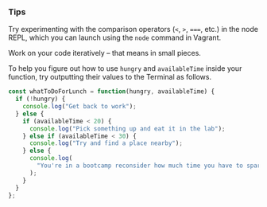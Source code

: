 ### Tips

Try experimenting with the comparison operators (`<`, `>`, `===`, etc.) in the node REPL, which you can launch using the `node` command in Vagrant.

Work on your code iteratively – that means in small pieces.

To help you figure out how to use `hungry` and `availableTime` inside your function, try outputting their values to the Terminal as follows.

```Javascript
const whatToDoForLunch = function(hungry, availableTime) {
  if (!hungry) {
    console.log("Get back to work");
  } else {
    if (availableTime < 20) {
      console.log("Pick something up and eat it in the lab");
    } else if (availableTime < 30) {
      console.log("Try and find a place nearby");
    } else {
      console.log(
        "You're in a bootcamp reconsider how much time you have to spare"
      );
    }
  }
};
```
